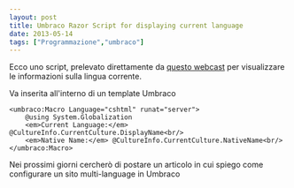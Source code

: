 ```yaml
---
layout: post
title: Umbraco Razor Script for displaying current language
date: 2013-05-14
tags: ["Programmazione","umbraco"]
---
```


Ecco uno script, prelevato direttamente da [questo webcast](http://stream.umbraco.org/video/2196556/multi-language-websites-in "webcast-umbraco") per visualizzare le informazioni sulla lingua corrente.
<!-- more -->
Va inserita all'interno di un template Umbraco
```
<umbraco:Macro Language="cshtml" runat="server">
    @using System.Globalization
    <em>Current Language:</em> @CultureInfo.CurrentCulture.DisplayName<br/>
    <em>Native Name:</em> @CultureInfo.CurrentCulture.NativeName<br/>
</umbraco:Macro>
```
Nei prossimi giorni cercherò di postare un articolo in cui spiego come configurare un sito multi-language in Umbraco

&nbsp;